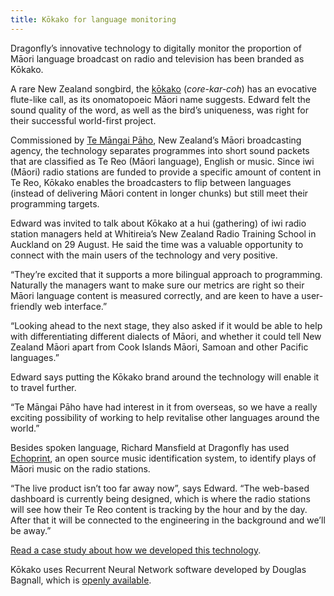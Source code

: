 ```yaml
---
title: Kōkako for language monitoring
---
```

Dragonfly’s innovative technology to digitally monitor the proportion of Māori language broadcast on radio and television has been branded as Kōkako. 

A rare New Zealand songbird, the [kōkako](http://nzbirdsonline.org.nz/species/north-island-kokako) (*core-kar-coh*) has an evocative flute-like call, as its onomatopoeic Māori name suggests. Edward felt the sound quality of the word, as well as the bird’s uniqueness, was right for their successful world-first project. 

<!--more-->

Commissioned by [Te Māngai Pāho](http://www.tmp.govt.nz/), New Zealand’s Māori
broadcasting agency, the technology separates programmes into short sound
packets that are classified as Te Reo (Māori language), English or music. 
Since iwi (Māori) radio stations are funded to provide a
specific amount of content in Te Reo, Kōkako enables the broadcasters to flip
between languages (instead of delivering Māori content in longer chunks) but
still meet their programming targets. 

Edward was invited to talk about Kōkako at a hui (gathering) of iwi radio station managers held at Whitireia’s New Zealand Radio Training School in Auckland on 29 August. He said the time was a valuable opportunity to connect with the main users of the technology and very positive. 

“They’re excited that it supports a more bilingual approach to programming. Naturally the managers want to make sure our metrics are right so their Māori language content is measured correctly, and are keen to have a user-friendly web interface.”

“Looking ahead to the next stage, they also asked if it would be able to help with differentiating different dialects of Māori, and whether it could tell New Zealand Māori apart from Cook Islands Māori, Samoan and other Pacific languages.”

Edward says putting the Kōkako brand around the technology will enable it to travel further. 

“Te Māngai Pāho have had interest in it from overseas, so we have a really exciting possibility of working to help 
revitalise other languages around the world.”

Besides spoken language, Richard Mansfield at Dragonfly has used [Echoprint](http://echoprint.me/), an open source music identification system, to identify plays of Māori music on the radio stations. 

“The live product isn’t too far away now”, says Edward. “The web-based dashboard is currently being designed, which is where the radio stations will see how their Te Reo content is tracking by the hour and by the day. After that it will be connected to the engineering in the background and we’ll be away.”

[Read a case study about how we developed this technology](/work/TMP-case-study.html).

Kōkako uses Recurrent Neural Network software developed by Douglas Bagnall, which is 
[openly available](https://github.com/douglasbagnall/recur).
